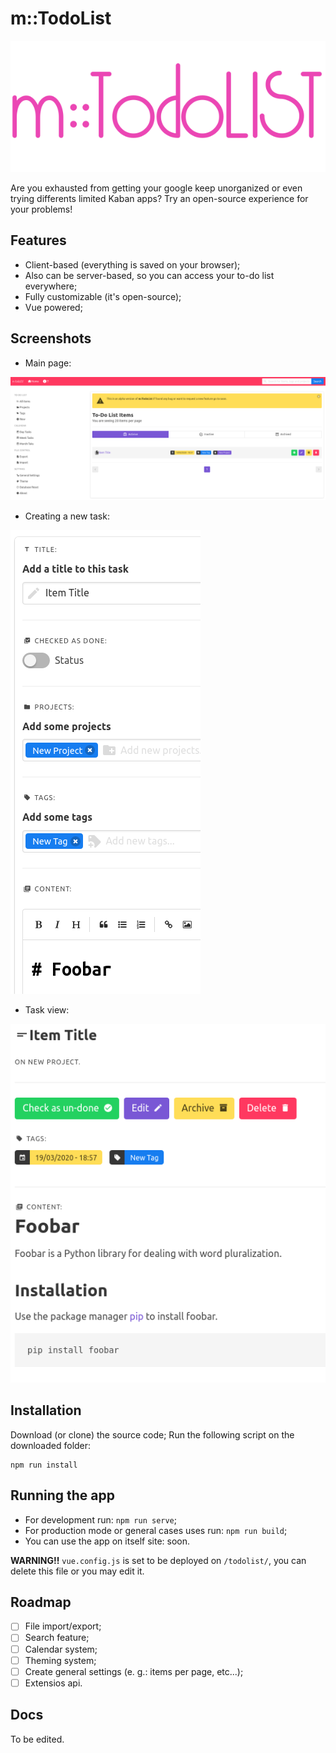 # m::TodoList
![Logo](images/todo-list-logo.png "m::TodoList")

Are you exhausted from getting your google keep unorganized or even trying differents limited Kaban apps? Try an open-source experience for your problems!

## Features
- Client-based (everything is saved on your browser);
- Also can be server-based, so you can access your to-do list everywhere;
- Fully customizable (it's open-source);
- Vue powered;

## Screenshots
- Main page:

![Screenshot](images/sc1.png "Screenshot 1")

- Creating a new task:

![Screenshot](images/sc2.png "Screenshot 2")

- Task view:

![Screenshot](images/sc3.png "Screenshot 3")

## Installation
Download (or clone) the source code;
Run the following script on the downloaded folder:
```
npm run install
```

## Running the app
- For development run: `npm run serve`;
- For production mode or general cases uses run: `npm run build`;
- You can use the app on itself site: soon.

**WARNING!!** `vue.config.js` is set to be deployed on `/todolist/`, you can delete this file or you may edit it.

## Roadmap
* [ ] File import/export;
* [ ] Search feature;
* [ ] Calendar system;
* [ ] Theming system;
* [ ] Create general settings (e. g.: items per page, etc...);
* [ ] Extensios api.

## Docs
To be edited.